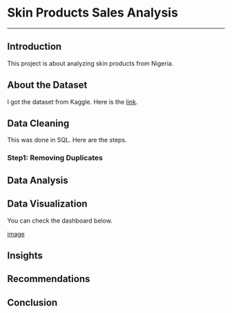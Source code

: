 # Skin Products Sales Analysis
------

## Introduction
This project is about analyzing skin products from Nigeria.

## About the Dataset
I got the dataset from Kaggle. Here is the [link](https://www.kaggle.com/datasets/payamamanat/imbd-dataset).

## Data Cleaning
This was done in SQL. Here are the steps.

### Step1: Removing Duplicates

## Data Analysis

## Data Visualization
You can check the dashboard below.

[image](https://github.com/chinelookoye064/Projects/blob/main/1728628875988.jpg)

## Insights


## Recommendations


## Conclusion

